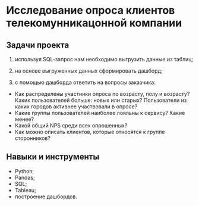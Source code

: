 # Исследование опроса клиентов телекомунникацонной компании


## Задачи проекта

1) используя SQL-запрос нам необходимо выгрузить данные из таблиц;

2) на основе выгруженных данных сформировать дашборд;

3) с помощью дашборда ответить на вопросы заказчика:

- Как распределены участники опроса по возрасту, полу и возрасту? Каких пользователей больше: новых или старых? Пользователи из каких городов активнее участвовали в опросе?
- Какие группы пользователей наиболее лояльны к сервису? Какие менее?
- Какой общий NPS среди всех опрошенных?
- Как можно описать клиентов, которые относятся к группе cторонников?



## Навыки и инструменты
- Python;
- Pandas;
- SQL;
- Tableau;
- построение дашбордов.






